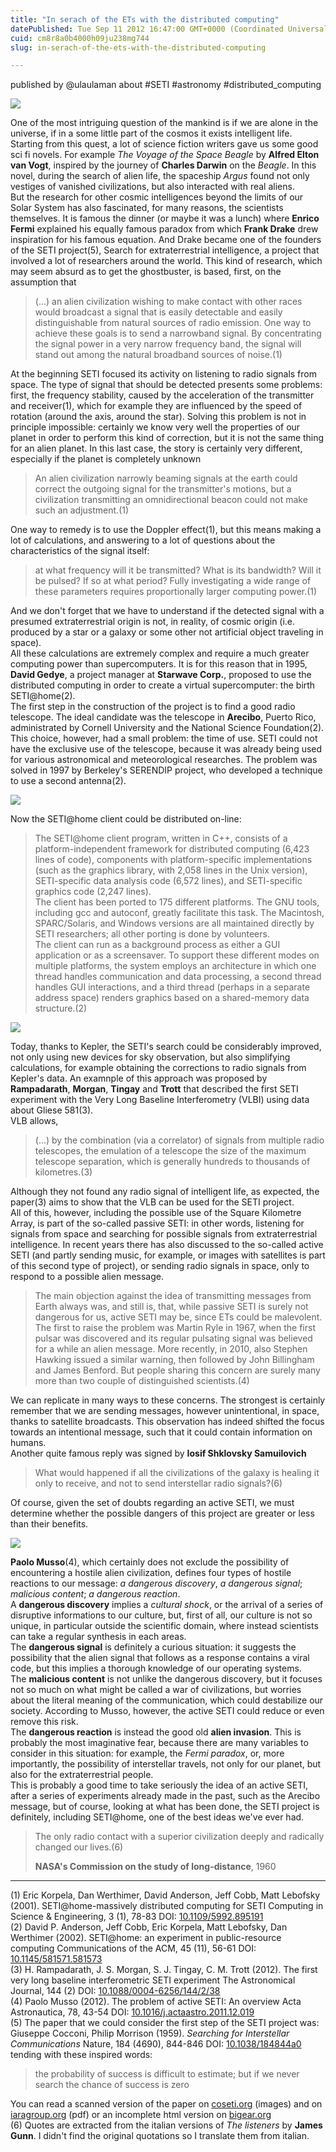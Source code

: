 ```yaml
---
title: "In serach of the ETs with the distributed computing"
datePublished: Tue Sep 11 2012 16:47:00 GMT+0000 (Coordinated Universal Time)
cuid: cm8r8a0b4000h09ju238mg744
slug: in-serach-of-the-ets-with-the-distributed-computing

---
```



published by @ulaulaman about #SETI #astronomy #distributed\_computing

![](https://cdn.hashnode.com/res/hashnode/image/upload/v1743072353784/ee8692f1-6bf5-426e-b623-baeac0ed65b2.png)

One of the most intriguing question of the mankind is if we are alone in the universe, if in a some little part of the cosmos it exists intelligent life. Starting from this quest, a lot of science fiction writers gave us some good sci fi novels. For example _The Voyage of the Space Beagle_ by **Alfred Elton van Vogt**, inspired by the journey of **Charles Darwin** on the _Beagle_. In this novel, during the search of alien life, the spaceship _Argus_ found not only vestiges of vanished civilizations, but also interacted with real aliens.  
But the research for other cosmic intelligences beyond the limits of our Solar System has also fascinated, for many reasons, the scientists themselves. It is famous the dinner (or maybe it was a lunch) where **Enrico Fermi** explained his equally famous paradox from which **Frank Drake** drew inspiration for his famous equation. And Drake became one of the founders of the SETI project(5), Search for extraterrestrial intelligence, a project that involved a lot of researchers around the world. This kind of research, which may seem absurd as to get the ghostbuster, is based, first, on the assumption that

> (...) an alien civilization wishing to make contact with other races would broadcast a signal that is easily detectable and easily distinguishable from natural sources of radio emission. One way to achieve these goals is to send a narrowband signal. By concentrating the signal power in a very narrow frequency band, the signal will stand out among the natural broadband sources of noise.(1)

At the beginning SETI focused its activity on listening to radio signals from space. The type of signal that should be detected presents some problems: first, the frequency stability, caused by the acceleration of the transmitter and receiver(1), which for example they are influenced by the speed of rotation (around the axis, around the star). Solving this problem is not in principle impossible: certainly we know very well the properties of our planet in order to perform this kind of correction, but it is not the same thing for an alien planet. In this last case, the story is certainly very different, especially if the planet is completely unknown

> An alien civilization narrowly beaming signals at the earth could correct the outgoing signal for the transmitter's motions, but a civilization transmitting an omnidirectional beacon could not make such an adjustment.(1)

One way to remedy is to use the Doppler effect(1), but this means making a lot of calculations, and answering to a lot of questions about the characteristics of the signal itself:

> at what frequency will it be transmitted? What is its bandwidth? Will it be pulsed? If so at what period? Fully investigating a wide range of these parameters requires proportionally larger computing power.(1)

And we don't forget that we have to understand if the detected signal with a presumed extraterrestrial origin is not, in reality, of cosmic origin (i.e. produced by a star or a galaxy or some other not artificial object traveling in space).  
All these calculations are extremely complex and require a much greater computing power than supercomputers. It is for this reason that in 1995, **David Gedye**, a project manager at **Starwave Corp.**, proposed to use the distributed computing in order to create a virtual supercomputer: the birth SETI@home(2).  
The first step in the construction of the project is to find a good radio telescope. The ideal candidate was the telescope in **Arecibo**, Puerto Rico, administrated by Cornell University and the National Science Foundation(2). This choice, however, had a small problem: the time of use. SETI could not have the exclusive use of the telescope, because it was already being used for various astronomical and meteorological researches. The problem was solved in 1997 by Berkeley's SERENDIP project, who developed a technique to use a second antenna(2).

![](https://cdn.hashnode.com/res/hashnode/image/upload/v1743072355244/eba14936-ba0e-4a66-8f2e-dc588275f463.jpeg)

Now the SETI@home client could be distributed on-line:

> The SETI@home client program, written in C++, consists of a platform-independent framework for distributed computing (6,423 lines of code), components with platform-specific implementations (such as the graphics library, with 2,058 lines in the Unix version), SETI-specific data analysis code (6,572 lines), and SETI-specific graphics code (2,247 lines).  
> The client has been ported to 175 different platforms. The GNU tools, including gcc and autoconf, greatly facilitate this task. The Macintosh, SPARC/Solaris, and Windows versions are all maintained directly by SETI researchers; all other porting is done by volunteers.  
> The client can run as a background process as either a GUI application or as a screensaver. To support these different modes on multiple platforms, the system employs an architecture in which one thread handles communication and data processing, a second thread handles GUI interactions, and a third thread (perhaps in a separate address space) renders graphics based on a shared-memory data structure.(2)

![](https://cdn.hashnode.com/res/hashnode/image/upload/v1743072356540/a8962a2c-6269-456f-aab5-5da72488a61b.png)

Today, thanks to Kepler, the SETI's search could be considerably improved, not only using new devices for sky observation, but also simplifying calculations, for example obtaining the corrections to radio signals from Kepler's data. An examnple of this approach was proposed by **Rampadarath**, **Morgan**, **Tingay** and **Trott** that described the first SETI experiment with the Very Long Baseline Interferometry (VLBI) using data about Gliese 581(3).  
VLB allows,

> (...) by the combination (via a correlator) of signals from multiple radio telescopes, the emulation of a telescope the size of the maximum telescope separation, which is generally hundreds to thousands of kilometres.(3)

Although they not found any radio signal of intelligent life, as expected, the paper(3) aims to show that the VLB can be used for the SETI project.  
All of this, however, including the possible use of the Square Kilometre Array, is part of the so-called passive SETI: in other words, listening for signals from space and searching for possible signals from extraterrestrial intelligence. In recent years there has also discussed to the so-called active SETI (and partly sending music, for example, or images with satellites is part of this second type of project), or sending radio signals in space, only to respond to a possible alien message.

> The main objection against the idea of transmitting messages from Earth always was, and still is, that, while passive SETI is surely not dangerous for us, active SETI may be, since ETs could be malevolent. The first to raise the problem was Martin Ryle in 1967, when the first pulsar was discovered and its regular pulsating signal was believed for a while an alien message. More recently, in 2010, also Stephen Hawking issued a similar warning, then followed by John Billingham and James Benford. But people sharing this concern are surely many more than two couple of distinguished scientists.(4)

We can replicate in many ways to these concerns. The strongest is certainly remember that we are sending messages, however unintentional, in space, thanks to satellite broadcasts. This observation has indeed shifted the focus towards an intentional message, such that it could contain information on humans.  
Another quite famous reply was signed by **Iosif Shklovsky Samuilovich**

> What would happened if all the civilizations of the galaxy is healing it only to receive, and not to send interstellar radio signals?(6)

Of course, given the set of doubts regarding an active SETI, we must determine whether the possible dangers of this project are greater or less than their benefits.  

![](https://cdn.hashnode.com/res/hashnode/image/upload/v1743072358229/9cc61ae1-f8c7-46c0-8401-6465b78b5f19.png)

**Paolo Musso**(4), which certainly does not exclude the possibility of encountering a hostile alien civilization, defines four types of hostile reactions to our message: _a dangerous discovery_, _a dangerous signal_; _malicious content_; _a dangerous reaction_.  
A **dangerous discovery** implies a _cultural shock_, or the arrival of a series of disruptive informations to our culture, but, first of all, our culture is not so unique, in particular outside the scientific domain, where instead scientists can take a regular synthesis in each areas.  
The **dangerous signal** is definitely a curious situation: it suggests the possibility that the alien signal that follows as a response contains a viral code, but this implies a thorough knowledge of our operating systems.  
The **malicious content** is not unlike the dangerous discovery, but it focuses not so much on what might be called a war of civilizations, but worries about the literal meaning of the communication, which could destabilize our society. According to Musso, however, the active SETI could reduce or even remove this risk.  
The **dangerous reaction** is instead the good old **alien invasion**. This is probably the most imaginative fear, because there are many variables to consider in this situation: for example, the _Fermi paradox_, or, more importantly, the possibility of interstellar travels, not only for our planet, but also for the extraterrestrial people.  
This is probably a good time to take seriously the idea of ​​an active SETI, after a series of experiments already made in the past, such as the Arecibo message, but of course, looking at what has been done, the SETI project is definitely, including SETI@home, one of the best ideas we've ever had.

> The only radio contact with a superior civilization deeply and radically changed our lives.(6)  
>   
> **NASA's Commission on the study of long-distance**, 1960

* * *

(1) Eric Korpela, Dan Werthimer, David Anderson, Jeff Cobb, Matt Lebofsky (2001). SETI@home-massively distributed computing for SETI Computing in Science & Engineering, 3 (1), 78-83 DOI: [10.1109/5992.895191](http://dx.doi.org/10.1109/5992.895191)  
(2) David P. Anderson, Jeff Cobb, Eric Korpela, Matt Lebofsky, Dan Werthimer (2002). SETI@home: an experiment in public-resource computing Communications of the ACM, 45 (11), 56-61 DOI: [10.1145/581571.581573](http://dx.doi.org/10.1145/581571.581573)  
(3) H. Rampadarath, J. S. Morgan, S. J. Tingay, C. M. Trott (2012). The first very long baseline interferometric SETI experiment The Astronomical Journal, 144 (2) DOI: [10.1088/0004-6256/144/2/38](http://dx.doi.org/10.1088/0004-6256/144/2/38)  
(4) Paolo Musso (2012). The problem of active SETI: An overview Acta Astronautica, 78, 43-54 DOI: [10.1016/j.actaastro.2011.12.019](http://dx.doi.org/10.1016/j.actaastro.2011.12.019)  
(5) The paper that we could consider the first step of the SETI project was:  
Giuseppe Cocconi, Philip Morrison (1959). _Searching for Interstellar Communications_ Nature, 184 (4690), 844-846 DOI: [10.1038/184844a0](http://dx.doi.org/10.1038/184844a0)  
tending with these inspired words:

> the probability of success is difficult to estimate; but if we never search the chance of success is zero

You can read a scanned version of the paper on [coseti.org](http://www.coseti.org/morris_0.htm) (images) and on [iaragroup.org](http://www.iaragroup.org/_OLD/seti/pdf_IARA/cocconi.pdf) (pdf) or an incomplete html version on [bigear.org](http://www.bigear.org/vol1no1/interste.htm)  
(6) Quotes are extracted from the italian versions of _The listeners_ by **James Gunn**. I didn't find the original quotations so I translate them from italian.